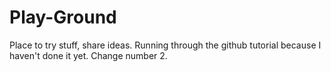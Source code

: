# Play-Ground
Place to try stuff, share ideas.
Running through the github tutorial because I haven't done it yet.
Change number 2.
